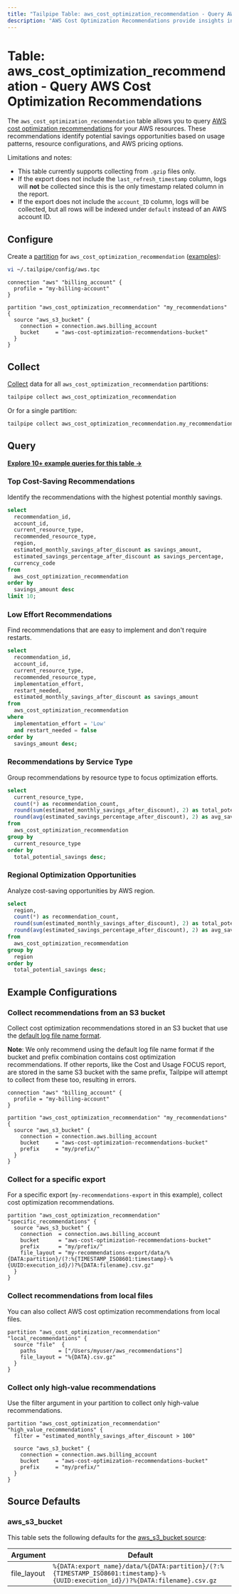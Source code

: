 ```yaml
---
title: "Tailpipe Table: aws_cost_optimization_recommendation - Query AWS Cost Optimization Recommendations"
description: "AWS Cost Optimization Recommendations provide insights into potential cost-saving opportunities across your AWS resources."
---
```


# Table: aws_cost_optimization_recommendation - Query AWS Cost Optimization Recommendations

The `aws_cost_optimization_recommendation` table allows you to query [AWS cost optimization recommendations](https://docs.aws.amazon.com/cur/latest/userguide/table-dictionary-cor.html) for your AWS resources. These recommendations identify potential savings opportunities based on usage patterns, resource configurations, and AWS pricing options.

Limitations and notes:
- This table currently supports collecting from `.gzip` files only.
- If the export does not include the `last_refresh_timestamp` column, logs will **not** be collected since this is the only timestamp related column in the report.
- If the export does not include the `account_ID` column, logs will be collected, but all rows will be indexed under `default` instead of an AWS account ID.

## Configure

Create a [partition](https://tailpipe.io/docs/manage/partition) for `aws_cost_optimization_recommendation` ([examples](https://hub.tailpipe.io/plugins/turbot/aws/tables/aws_cost_optimization_recommendation#example-configurations)):

```sh
vi ~/.tailpipe/config/aws.tpc
```

```hcl
connection "aws" "billing_account" {
  profile = "my-billing-account"
}

partition "aws_cost_optimization_recommendation" "my_recommendations" {
  source "aws_s3_bucket" {
    connection = connection.aws.billing_account
    bucket     = "aws-cost-optimization-recommendations-bucket"
  }
}
```

## Collect

[Collect](https://tailpipe.io/docs/manage/collection) data for all `aws_cost_optimization_recommendation` partitions:

```sh
tailpipe collect aws_cost_optimization_recommendation
```

Or for a single partition:

```sh
tailpipe collect aws_cost_optimization_recommendation.my_recommendations
```

## Query

**[Explore 10+ example queries for this table →](https://hub.tailpipe.io/plugins/turbot/aws/queries/aws_cost_optimization_recommendation)**

### Top Cost-Saving Recommendations

Identify the recommendations with the highest potential monthly savings.

```sql
select
  recommendation_id,
  account_id,
  current_resource_type,
  recommended_resource_type,
  region,
  estimated_monthly_savings_after_discount as savings_amount,
  estimated_savings_percentage_after_discount as savings_percentage,
  currency_code
from
  aws_cost_optimization_recommendation
order by
  savings_amount desc
limit 10;
```

### Low Effort Recommendations

Find recommendations that are easy to implement and don't require restarts.

```sql
select
  recommendation_id,
  account_id,
  current_resource_type,
  recommended_resource_type,
  implementation_effort,
  restart_needed,
  estimated_monthly_savings_after_discount as savings_amount
from
  aws_cost_optimization_recommendation
where
  implementation_effort = 'Low'
  and restart_needed = false
order by
  savings_amount desc;
```

### Recommendations by Service Type

Group recommendations by resource type to focus optimization efforts.

```sql
select
  current_resource_type,
  count(*) as recommendation_count,
  round(sum(estimated_monthly_savings_after_discount), 2) as total_potential_savings,
  round(avg(estimated_savings_percentage_after_discount), 2) as avg_savings_percentage
from
  aws_cost_optimization_recommendation
group by
  current_resource_type
order by
  total_potential_savings desc;
```

### Regional Optimization Opportunities

Analyze cost-saving opportunities by AWS region.

```sql
select
  region,
  count(*) as recommendation_count,
  round(sum(estimated_monthly_savings_after_discount), 2) as total_potential_savings,
  round(avg(estimated_savings_percentage_after_discount), 2) as avg_savings_percentage
from
  aws_cost_optimization_recommendation
group by
  region
order by
  total_potential_savings desc;
```

## Example Configurations

### Collect recommendations from an S3 bucket

Collect cost optimization recommendations stored in an S3 bucket that use the [default log file name format](https://docs.aws.amazon.com/cur/latest/userguide/dataexports-export-delivery.html#export-summary).

**Note**: We only recommend using the default log file name format if the bucket and prefix combination contains cost optimization recommendations. If other reports, like the Cost and Usage FOCUS report, are stored in the same S3 bucket with the same prefix, Tailpipe will attempt to collect from these too, resulting in errors.

```hcl
connection "aws" "billing_account" {
  profile = "my-billing-account"
}

partition "aws_cost_optimization_recommendation" "my_recommendations" {
  source "aws_s3_bucket" {
    connection = connection.aws.billing_account
    bucket     = "aws-cost-optimization-recommendations-bucket"
    prefix     = "my/prefix/"
  }
}
```

### Collect for a specific export

For a specific export (`my-recommendations-export` in this example), collect cost optimization recommendations.

```hcl
partition "aws_cost_optimization_recommendation" "specific_recommendations" {
  source "aws_s3_bucket" {
    connection  = connection.aws.billing_account
    bucket      = "aws-cost-optimization-recommendations-bucket"
    prefix      = "my/prefix/"
    file_layout = "my-recommendations-export/data/%{DATA:partition}/(?:%{TIMESTAMP_ISO8601:timestamp}-%{UUID:execution_id}/)?%{DATA:filename}.csv.gz"
  }
}
```

### Collect recommendations from local files

You can also collect AWS cost optimization recommendations from local files.

```hcl
partition "aws_cost_optimization_recommendation" "local_recommendations" {
  source "file"  {
    paths       = ["/Users/myuser/aws_recommendations"]
    file_layout = "%{DATA}.csv.gz"
  }
}
```

### Collect only high-value recommendations

Use the filter argument in your partition to collect only high-value recommendations.

```hcl
partition "aws_cost_optimization_recommendation" "high_value_recommendations" {
  filter = "estimated_monthly_savings_after_discount > 100"

  source "aws_s3_bucket" {
    connection = connection.aws.billing_account
    bucket     = "aws-cost-optimization-recommendations-bucket"
    prefix     = "my/prefix/"
  }
}
```

## Source Defaults

### aws_s3_bucket

This table sets the following defaults for the [aws_s3_bucket source](https://hub.tailpipe.io/plugins/turbot/aws/sources/aws_s3_bucket#arguments):

| Argument      | Default |
|--------------|---------|
| file_layout  | `%{DATA:export_name}/data/%{DATA:partition}/(?:%{TIMESTAMP_ISO8601:timestamp}-%{UUID:execution_id}/)?%{DATA:filename}.csv.gz`|
